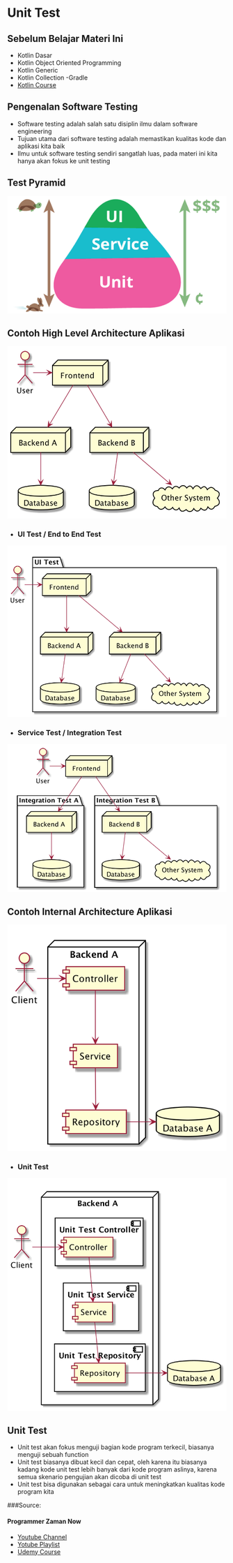 # Unit Test

## Sebelum Belajar Materi Ini

- Kotlin Dasar
- Kotlin Object Oriented Programming
- Kotlin Generic
- Kotlin Collection
-Gradle
- [Kotlin Course]([https://www.udemy.com/course/pemrograman-kotlin-pemula-sampai-mahir/?referralCode=98BE2E779EB8A0BEC230])

## Pengenalan Software Testing

- Software testing adalah salah satu disiplin ilmu dalam software engineering
- Tujuan utama dari software testing adalah memastikan kualitas kode dan aplikasi kita baik
- Ilmu untuk software testing sendiri sangatlah luas, pada materi ini kita hanya akan fokus ke unit testing

## Test Pyramid

![img.png](img.png)

## Contoh High Level Architecture Aplikasi

![img_1.png](img_1.png)

- ### UI Test / End to End Test

![img_2.png](img_2.png)

- ### Service Test / Integration Test

![img_3.png](img_3.png)

## Contoh Internal Architecture Aplikasi

![img_4.png](img_4.png)

- ### Unit Test

![img_5.png](img_5.png)

## Unit Test

- Unit test akan fokus menguji bagian kode program terkecil, biasanya menguji sebuah function
- Unit test biasanya dibuat kecil dan cepat, oleh karena itu biasanya kadang kode unit test lebih banyak dari kode program aslinya, karena semua skenario pengujian akan dicoba di unit test
- Unit test bisa digunakan sebagai cara untuk meningkatkan kualitas kode program kita


###Source:

#### Programmer Zaman Now

- [Youtube Channel](https://www.youtube.com/c/ProgrammerZamanNow)
- [Yotube Playlist](https://www.youtube.com/watch?v=nsKGgZJEjIs&list=PL-CtdCApEFH8HoTBUpYgQ-Q45U54Tn_up&index=1)
- [Udemy Course](https://www.udemy.com/course/pemrograman-kotlin-pemula-sampai-mahir/?referralCode=98BE2E779EB8A0BEC230)
